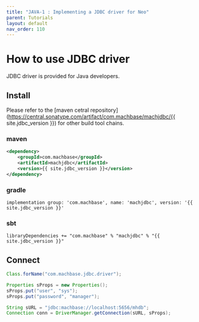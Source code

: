 ```yaml
---
title: "JAVA-1 : Implementing a JDBC driver for Neo"
parent: Tutorials
layout: default
nav_order: 110
---
```


# How to use JDBC driver

JDBC driver is provided for Java developers.

## Install

Please refer to the [maven cetral repository](https://central.sonatype.com/artifact/com.machbase/machjdbc/{{ site.jdbc_version }}) for other build tool chains.

### maven

```xml
<dependency>
    <groupId>com.machbase</groupId>
    <artifactId>machjdbc</artifactId>
    <version>{{ site.jdbc_version }}</version>
</dependency>
```

### gradle

```
implementation group: 'com.machbase', name: 'machjdbc', version: '{{ site.jdbc_version }}'
```

### sbt

```
libraryDependencies += "com.machbase" % "machjdbc" % "{{ site.jdbc_version }}"
```

## Connect

```java
Class.forName("com.machbase.jdbc.driver");

Properties sProps = new Properties();
sProps.put("user", "sys");
sProps.put("password", "manager");

String sURL = "jdbc:machbase://localhost:5656/mhdb";
Connection conn = DriverManager.getConnection(sURL, sProps);
```